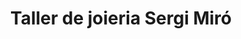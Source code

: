 ---
title: "Taller de joieria Sergi Miró"
url: /valls/taller-de-joieria-sergi-miro/
shop: joyería
---